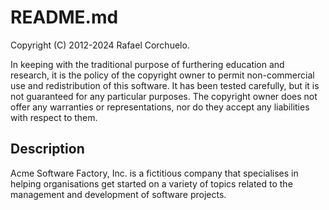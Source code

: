 # README.md

Copyright (C) 2012-2024 Rafael Corchuelo.

In keeping with the traditional purpose of furthering education and research, it is
the policy of the copyright owner to permit non-commercial use and redistribution of
this software. It has been tested carefully, but it is not guaranteed for any particular
purposes.  The copyright owner does not offer any warranties or representations, nor do
they accept any liabilities with respect to them.

## Description

Acme Software Factory, Inc. is a fictitious company that specialises in helping organisations 
get started on a variety of topics related to the management and development of software 
projects.